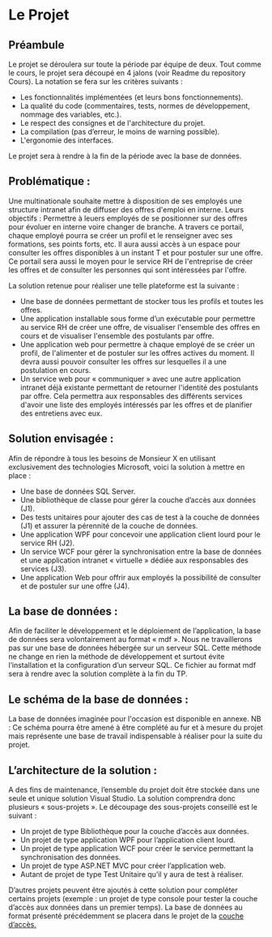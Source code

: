 # Le Projet

## Préambule
Le projet se déroulera sur toute la période par équipe de deux. Tout comme le cours, le projet sera découpé en 4 jalons (voir Readme du repository Cours).
La notation se fera sur les critères suivants :

<ul>
<li>Les fonctionnalités implémentées (et leurs bons fonctionnements).</li>
<li>La qualité du code (commentaires, tests, normes de développement, nommage des variables, etc.).</li>
<li>Le respect des consignes et de l'architecture du projet.</li>
<li>La compilation (pas d’erreur, le moins de warning possible).</li>
<li>L'ergonomie des interfaces.</li>
</ul>

Le projet sera à rendre à la fin de la période avec la base de données.

## Problématique : 
Une multinationale souhaite mettre à disposition de ses employés une structure intranet afin de diffuser des offres d'emploi en interne. Leurs objectifs : Permettre à leuers employés de se positionner sur des offres pour évoluer en interne voire changer de branche.
A travers ce portail, chaque employé pourra se créer un profil et le renseigner avec ses formations, ses points forts, etc. Il aura aussi accès à un espace pour consulter les offres disponibles à un instant T et pour postuler sur une offre.
Ce portail sera aussi le moyen pour le service RH de l'entreprise de créer les offres et de consulter les personnes qui sont intéressées par l'offre.

La solution retenue pour réaliser une telle plateforme est la suivante :
<ul>
<li>Une base de données permettant de stocker tous les profils et toutes les offres.</li>
<li>Une application installable sous forme d’un exécutable pour permettre au service RH de créer une offre, de visualiser l'ensemble des offres en cours et de visualiser l'ensemble des postulants par offre.</li>
<li>Une application web pour permettre à chaque employé de se créer un profil, de l'alimenter et de postuler sur les offres actives du moment. Il devra aussi pouvoir consulter les offres sur lesquelles il a une postulation en cours.</li>
<li>Un service web pour « communiquer » avec une autre application intranet déjà existante permettant de retourner l'identité des postulants par offre. Cela permettra aux responsables des différents services d'avoir une liste des employés intéressés par les offres et de planifier des entretiens avec eux.</li>
</ul>

## Solution envisagée :

Afin de répondre à tous les besoins de Monsieur X en utilisant exclusivement des technologies Microsoft, voici la solution à mettre en place :
<ul>
<li>Une base de données SQL Server.</li>
<li>Une bibliothèque de classe pour gérer la couche d’accès aux données (J1).</li>
<li>Des tests unitaires pour ajouter des cas de test à la couche de données (J1) et assurer la pérennité de la couche de données.</li>
<li>Une application WPF pour concevoir une application client lourd pour le service RH (J2).</li>
<li>Un service WCF pour gérer la synchronisation entre la base de données et une application intranet « virtuelle »  dédiée aux responsables des services (J3).</li>
<li>Une application Web pour offrir aux employés la possibilité de consulter et de postuler sur une offre (J4).</li>
</ul>

## La base de données :
Afin de faciliter le développement et le déploiement de l’application, la base de données sera volontairement au format « mdf ». Nous ne travaillerons pas sur une base de données hébergée sur un serveur SQL. Cette méthode ne change en rien la méthode de développement et surtout évite l’installation et la configuration d’un serveur SQL. Ce fichier au format mdf sera à rendre avec la solution complète à la fin du TP.

## Le schéma de la base de données :
La base de données imaginée pour l'occasion est disponible en annexe.
NB : Ce schéma pourra être amené à être complété au fur et à mesure du projet mais représente une base de travail indispensable à réaliser pour la suite du projet.

## L’architecture de la solution :
A des fins de maintenance, l’ensemble du projet doit être stockée dans une seule et unique solution Visual Studio. La solution comprendra donc plusieurs « sous-projets ». Le découpage des sous-projets conseillé est le suivant :
<ul>
<li>Un projet de type Bibliothèque pour la couche d’accès aux données.</li>
<li>Un projet de type application WPF pour l’application client lourd.</li>
<li>Un projet de type application WCF pour créer le service permettant la synchronisation des données.</li>
<li>Un projet de type ASP.NET MVC pour créer l’application web.</li>
<li>Autant de projet de type Test Unitaire qu’il y aura de test à réaliser.</li>
</ul>

D’autres projets peuvent être ajoutés à cette solution pour compléter certains projets (exemple : un projet de type console pour tester la couche d’accès aux données dans un premier temps). La base de données au format présenté précédemment se placera dans le projet de la <u>couche d’accès<u>.
